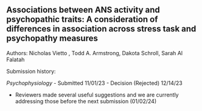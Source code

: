 ## Associations between ANS activity and psychopathic traits: A consideration of differences in association across stress task and psychopathy measures

Authors: Nicholas Vietto , Todd A. Armstrong, Dakota Schroll, Sarah Al Falatah

Submission history: 

*Psychophysiology* - Submitted 11/01/23 - Decision (Rejected) 12/14/23
  - Reviewers made several useful suggestions and we are currently addressing those before the next submission (01/02/24)

